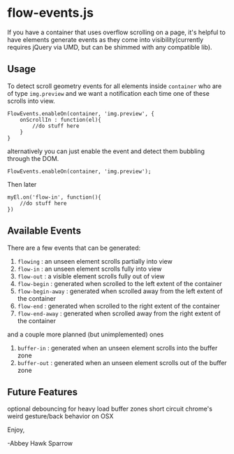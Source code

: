 flow-events.js
==============

If you have a container that uses overflow scrolling on a page, it's helpful to have elements generate events as they come into visibility(currently requires jQuery via UMD, but can be shimmed with any compatible lib).

Usage
-----

To detect scroll geometry events for all elements inside `container` who are of type `img.preview` and we want a notification each time one of these scrolls into view.

    FlowEvents.enableOn(container, 'img.preview', {
        onScrollIn : function(el){
            //do stuff here
        }
    }
    
alternatively you can just enable the event and detect them bubbling through the DOM.

    FlowEvents.enableOn(container, 'img.preview');

Then later

    myEl.on('flow-in', function(){
        //do stuff here
    })

    
Available Events
----------------
There are a few events that can be generated:
1. `flowing` : an unseen element scrolls partially into view
2. `flow-in` : an unseen element scrolls fully into view
3. `flow-out` : a visible element scrolls fully out of view
4. `flow-begin` : generated when scrolled to the left extent of the container
4. `flow-begin-away` : generated when scrolled away from the left extent of the container
5. `flow-end` : generated when scrolled to the right extent of the container
4. `flow-end-away` : generated when scrolled away from the right extent of the container

and a couple more planned (but unimplemented) ones
1. `buffer-in` : generated when an unseen element scrolls into the buffer zone
2. `buffer-out` : generated when an unseen element scrolls out of the buffer zone

Future Features
---------------
optional debouncing for heavy load
buffer zones
short circuit chrome's weird gesture/back behavior on OSX

Enjoy,

-Abbey Hawk Sparrow